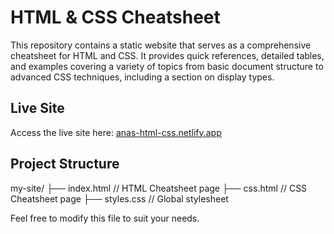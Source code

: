 # HTML & CSS Cheatsheet

This repository contains a static website that serves as a comprehensive cheatsheet for HTML and CSS. It provides quick references, detailed tables, and examples covering a variety of topics from basic document structure to advanced CSS techniques, including a section on display types.

## Live Site

Access the live site here: [anas-html-css.netlify.app](https://anas-html-css.netlify.app)

## Project Structure
my-site/
├── index.html         // HTML Cheatsheet page
├── css.html           // CSS Cheatsheet page
├── styles.css         // Global stylesheet

Feel free to modify this file to suit your needs.
